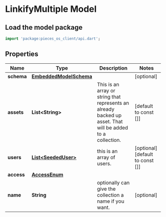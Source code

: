 # LinkifyMultiple Model

## Load the model package
```dart
import 'package:pieces_os_client/api.dart';
```

## Properties
Name | Type | Description | Notes
------------ | ------------- | ------------- | -------------
**schema** | [**EmbeddedModelSchema**](EmbeddedModelSchema) |  | [optional] 
**assets** | **List\<String\>** | This is an array or string that represents an already backed up asset. That will be added to a collection. | [default to const []]
**users** | [**List\<SeededUser\>**](SeededUser) | this is an array of users. | [optional] [default to const []]
**access** | [**AccessEnum**](AccessEnum) |  | 
**name** | **String** | optionally can give the collection a name if you want. | [optional] 




